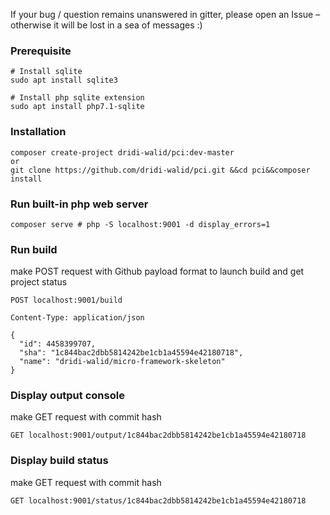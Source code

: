 If your bug / question remains unanswered in gitter, please open an Issue – otherwise it will be lost in a sea of messages :)

### Prerequisite
    # Install sqlite
    sudo apt install sqlite3
    
    # Install php sqlite extension
    sudo apt install php7.1-sqlite
    
### Installation

    composer create-project dridi-walid/pci:dev-master
    or
    git clone https://github.com/dridi-walid/pci.git &&cd pci&&composer install

### Run built-in php web server

    composer serve # php -S localhost:9001 -d display_errors=1

### Run build

make POST request with Github payload format to launch build and get project status

	POST localhost:9001/build

	Content-Type: application/json

	{
	  "id": 4458399707,
	  "sha": "1c844bac2dbb5814242be1cb1a45594e42180718",
	  "name": "dridi-walid/micro-framework-skeleton"
	}
  
### Display output console

make GET request with commit hash

  	GET localhost:9001/output/1c844bac2dbb5814242be1cb1a45594e42180718
  
### Display build status

make GET request with commit hash

  	GET localhost:9001/status/1c844bac2dbb5814242be1cb1a45594e42180718
